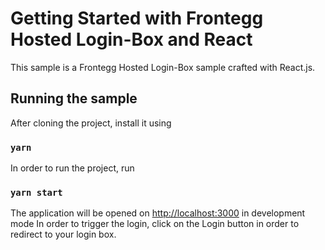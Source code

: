 # Getting Started with Frontegg Hosted Login-Box and React

This sample is a Frontegg Hosted Login-Box sample crafted with React.js.

## Running the sample

After cloning the project, install it using

### `yarn`

In order to run the project, run
### `yarn start`

The application will be opened on [http://localhost:3000](http://localhost:3000) in development mode
In order to trigger the login, click on the Login button in order to redirect to your login box.
